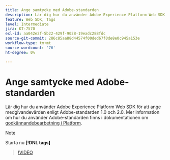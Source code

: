 ```yaml
---
title: Ange samtycke med Adobe-standarden
description: Lär dig hur du använder Adobe Experience Platform Web SDK för att ange medgivandevärden enligt Adobe-standarden 1.0 och 2.0.
feature: Web SDK, Tags
level: Intermediate
jira: KT-7570
exl-id: aa042e2f-5b22-429f-9028-19eadc288fdc
source-git-commit: 286c85aa88d44574f00ded67f0de8e0c945a153e
workflow-type: tm+mt
source-wordcount: '76'
ht-degree: 0%

---
```


# Ange samtycke med Adobe-standarden

Lär dig hur du använder Adobe Experience Platform Web SDK för att ange medgivandevärden enligt Adobe-standarden 1.0 och 2.0. Mer information om hur du använder Adobe-standarden finns i dokumentationen om [godkännandebearbetning i Platform](https://experienceleague.adobe.com/docs/experience-platform/landing/governance-privacy-security/consent/iab/overview.html?lang=sv-SE).

>[!NOTE]
>
> Starta nu **[!DNL tags]**

>[!VIDEO](https://video.tv.adobe.com/v/3448800/?learn=on&enablevpops&captions=swe)

